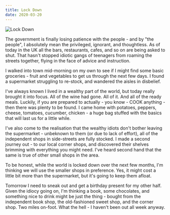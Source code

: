 ```yaml
---
title: Lock Down
date: 2020-03-20
---
```


![Lock Down](https://source.unsplash.com/hopX_jpVtRM/1600x900)

The government is finally losing patience with the people - and by "the people", I absolutely mean the privileged, ignorant, and thoughtless. As of today in the UK all the bars, restaurants, cafes, and so on are being asked to shut. That hasn't stopped idiotic gangs of teenagers from roaming the streets together, flying in the face of advice and instruction.

I walked into town mid-morning on my own to see if I might find some basic groceries - fruit and vegetables to get us through the next few days. I found a supermarket struggling to re-stock, and wandered the aisles in disbelief.

I've always known I lived in a wealthy part of the world, but today really brought it into focus. All of the wine had gone. All of it. And all of the ready meals. Luckily, if you are prepared to actually - you know - COOK anything - then there was plenty to be found. I came home with potatoes, peppers, cheese, tomatoes, cucumber, chicken - a huge bag stuffed with the basics that will last us for a little while.

I've also come to the realisation that the wealthy idiots don't bother leaving the supermarket - unbeknown to them (or due to lack of effort), all of the independent shops in side-streets are fully stocked. I made a second journey out - to our local corner shops, and discovered their shelves brimming with everything you might need. I've heard second hand that the same is true of other small shops in the area.

To be honest, while the world is locked down over the next few months, I'm thinking we will use the smaller shops in preference. Yes, it might cost a little bit more than the supermarket, but it's going to keep them afloat.

Tomorrow I need to sneak out and get a birthday present for my other half. Given the idiocy going on, I'm thinking a book, some chocolates, and something nice to drink might be just the thing - bought from the independent book shop, the old-fashioned sweet shop, and the corner shop. Two miles on-foot. What the hell - I haven't been out all week anyway.
